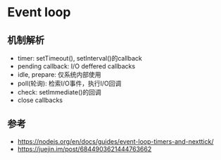 # Event loop

## 机制解析

- timer: setTimeout(), setInterval()的callback
- pending callback: I/O deffered callbacks
- idle, prepare: 仅系统内部使用
- poll(轮询): 检索I/O事件，执行I/O回调
- check: setImmediate()的回调
- close callbacks

## 参考

- <https://nodejs.org/en/docs/guides/event-loop-timers-and-nexttick/>
- <https://juejin.im/post/6844903621444763662>
